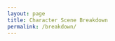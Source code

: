 ```yaml
---
layout: page
title: Character Scene Breakdown
permalink: /breakdown/
---
```


<object data="/assets/img/Drowsy Scene Breakdown.pdf" type="application/pdf" width="100%" height="1000"></object>
